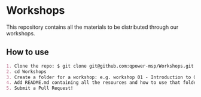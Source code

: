 # Workshops

This repository contains all the materials to be distributed through our workshops.

## How to use

```md
1. Clone the repo: $ git clone git@github.com:qpower-msp/Workshops.git
2. cd Workshops
3. Create a folder for a workshop: e.g. workshop 01 - Introduction to Quantum Computing
4. Add README.md containing all the resources and how to use that folder
5. Submit a Pull Request!
```
